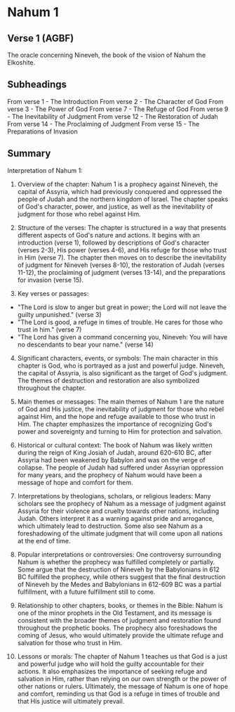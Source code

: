 # Nahum 1

## Verse 1 (AGBF)

The oracle concerning Nineveh, the book of the vision of Nahum the Elkoshite.

## Subheadings

From verse 1 - The Introduction
From verse 2 - The Character of God
From verse 3 - The Power of God
From verse 7 - The Refuge of God
From verse 9 - The Inevitability of Judgment
From verse 12 - The Restoration of Judah
From verse 14 - The Proclaiming of Judgment
From verse 15 - The Preparations of Invasion

## Summary

Interpretation of Nahum 1:

1. Overview of the chapter:
Nahum 1 is a prophecy against Nineveh, the capital of Assyria, which had previously conquered and oppressed the people of Judah and the northern kingdom of Israel. The chapter speaks of God's character, power, and justice, as well as the inevitability of judgment for those who rebel against Him.

2. Structure of the verses:
The chapter is structured in a way that presents different aspects of God's nature and actions. It begins with an introduction (verse 1), followed by descriptions of God's character (verses 2-3), His power (verses 4-6), and His refuge for those who trust in Him (verse 7). The chapter then moves on to describe the inevitability of judgment for Nineveh (verses 8-10), the restoration of Judah (verses 11-12), the proclaiming of judgment (verses 13-14), and the preparations for invasion (verse 15).

3. Key verses or passages:
- "The Lord is slow to anger but great in power; the Lord will not leave the guilty unpunished." (verse 3)
- "The Lord is good, a refuge in times of trouble. He cares for those who trust in him." (verse 7)
- "The Lord has given a command concerning you, Nineveh: You will have no descendants to bear your name." (verse 14)

4. Significant characters, events, or symbols:
The main character in this chapter is God, who is portrayed as a just and powerful judge. Nineveh, the capital of Assyria, is also significant as the target of God's judgment. The themes of destruction and restoration are also symbolized throughout the chapter.

5. Main themes or messages:
The main themes of Nahum 1 are the nature of God and His justice, the inevitability of judgment for those who rebel against Him, and the hope and refuge available to those who trust in Him. The chapter emphasizes the importance of recognizing God's power and sovereignty and turning to Him for protection and salvation.

6. Historical or cultural context:
The book of Nahum was likely written during the reign of King Josiah of Judah, around 620-610 BC, after Assyria had been weakened by Babylon and was on the verge of collapse. The people of Judah had suffered under Assyrian oppression for many years, and the prophecy of Nahum would have been a message of hope and comfort for them.

7. Interpretations by theologians, scholars, or religious leaders:
Many scholars see the prophecy of Nahum as a message of judgment against Assyria for their violence and cruelty towards other nations, including Judah. Others interpret it as a warning against pride and arrogance, which ultimately lead to destruction. Some also see Nahum as a foreshadowing of the ultimate judgment that will come upon all nations at the end of time.

8. Popular interpretations or controversies:
One controversy surrounding Nahum is whether the prophecy was fulfilled completely or partially. Some argue that the destruction of Nineveh by the Babylonians in 612 BC fulfilled the prophecy, while others suggest that the final destruction of Nineveh by the Medes and Babylonians in 612-609 BC was a partial fulfillment, with a future fulfillment still to come.

9. Relationship to other chapters, books, or themes in the Bible:
Nahum is one of the minor prophets in the Old Testament, and its message is consistent with the broader themes of judgment and restoration found throughout the prophetic books. The prophecy also foreshadows the coming of Jesus, who would ultimately provide the ultimate refuge and salvation for those who trust in Him.

10. Lessons or morals:
The chapter of Nahum 1 teaches us that God is a just and powerful judge who will hold the guilty accountable for their actions. It also emphasizes the importance of seeking refuge and salvation in Him, rather than relying on our own strength or the power of other nations or rulers. Ultimately, the message of Nahum is one of hope and comfort, reminding us that God is a refuge in times of trouble and that His justice will ultimately prevail.